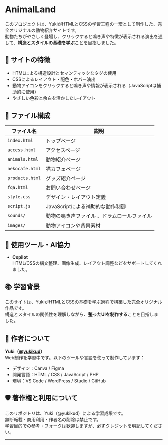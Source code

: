 # AnimalLand

このプロジェクトは、YukiがHTMLとCSSの学習工程の一環として制作した、完全オリジナルの動物紹介サイトです。  
動物たちがやさしく登場し、クリックすると鳴き声や特徴が表示される演出を通して、**構造とスタイルの基礎を学ぶ**ことを目指しました。

## 🌿 サイトの特徴

- HTMLによる構造設計とセマンティックなタグの使用  
- CSSによるレイアウト・配色・ホバー演出  
- 動物アイコンをクリックすると鳴き声や情報が表示される（JavaScriptは補助的に使用）  
- やさしい色彩と余白を活かしたレイアウト  

## 📁 ファイル構成

| ファイル名       | 説明                         |
|------------------|------------------------------|
| `index.html`     | トップページ　　　　　　　　 |
| `access.html`     | アクセスページ　　　　　　　　 |
| `animals.html`     | 動物紹介ページ　　　　　　　　 |
| `nekocafe.html`     | 猫カフェページ　　　　　　　　 |
| `products.html`     |グッズ紹介ページ　　　　　　　　 |
| `fqa.html`     |お問い合わせページ　　　　　　　　 |
| `style.css`      | デザイン・レイアウト定義     |
| `script.js`      | JavaScriptによる補助的な動作制御  |
| `sounds/`        | 動物の鳴き声ファイル 、ドラムロールファイル  |
| `images/`        | 動物アイコンや背景素材        |


## 🤖 使用ツール・AI協力

- **Copilot**  
  HTML/CSSの構文整理、画像生成、レイアウト調整などをサポートしてくれました。

## 📚 学習背景

このサイトは、YukiがHTMLとCSSの基礎を学ぶ過程で構築した完全オリジナル作品です。  
構造とスタイルの関係性を理解しながら、**整ったUIを制作する**ことを目指しました。

## 🐾 作者について

**Yuki（[@yukikud](https://github.com/yukikud)）**  
Web制作を学習中です。以下のツールや言語を使って制作しています：

- デザイン：Canva / Figma  
- 開発言語：HTML / CSS / JavaScript / PHP  
- 環境：VS Code / WordPress / Studio / GitHub

## 🛡️ 著作権と利用について

このリポジトリは、Yuki（@yukikud）による学習成果です。  
無断転載・商用利用・作者名の削除は禁止です。  
学習目的での参考・フォークは歓迎しますが、必ずクレジットを明記してください。

---

